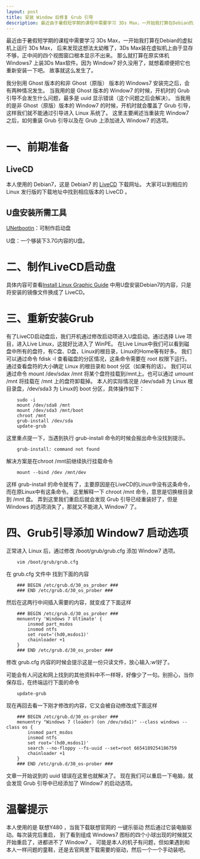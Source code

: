 ```yaml
---
layout: post
title: 安装 Window 后修复 Grub 引导
description: 最近由于暑假短学期的课程中需要学习 3Ds Max，一开始我打算在Debian的虚拟机上运行 3Ds Max，后来发现这想法太幼稚了，3Ds Max装在虚拟机上由于显存不够，正中间的四个视图窗口根本显示不出来。那么就打算在原实体机 Windows7 上装3Ds Max软件。因为 Window7 好久没用了，就想着顺便把它也重新安装一下吧。故事就这么发生了。
---
```


最近由于暑假短学期的课程中需要学习 3Ds Max，一开始我打算在Debian的虚拟机上运行 3Ds Max，
后来发现这想法太幼稚了，3Ds Max装在虚拟机上由于显存不够，正中间的四个视图窗口根本显示不出来。
那么就打算在原实体机 Windows7 上装3Ds Max软件。因为 Window7 好久没用了，就想着顺便把它也重新安装一下吧。
故事就这么发生了。

我分别用 Ghost 版本的和非 Ghost（原版） 版本的 Windows7 安装完之后，会有两种情况发生。
当我用的是 Ghost 版本的 Window7 的时候，开机时的 Grub 引导不会发生什么问题，最多是 uuid 显示错误（这个问题之后会解决）。
当我用的是非 Ghost（原版）版本的 Window7 的时候，开机时就会覆盖了 Grub 引导，这样我们就不能通过引导进入 Linux 系统了。
这里主要阐述当重装完 Window7 之后，如何重装 Grub 引导以及在 Grub 上添加进入 Window7 的选项。

# 一、前期准备
## LiveCD
本人使用的 Debian7，这是 Debian7 的 [LiveCD](http://cdimage.debian.org/debian-cd/current-live/amd64/iso-hybrid/) 下载网址。
大家可以到相应的 Linux 发行版的下载地址中找到相应版本的 LiveCD 。
## U盘安装所需工具
[UNetbootin](http://unetbootin.sourceforge.net/)：可制作启动盘

U盘：一个够装下3.7G内容的U盘。

# 二、制作LiveCD启动盘
具体内容可查看[Install Linux Graphic Guide](http://guidopaul.github.io/2014/04/02/Install-Linux-Graphic-Guide.html)
中用U盘安装Debian7的内容，只是将安装的镜像文件换成了 LiveCD。

# 三、重新安装Grub
有了LiveCD启动盘后，我们开机通过修改启动项进入U盘启动。通过选择 Live 项目，进入Live Linux，这就好比进入了 WinPE。
在Live Linux中我们可以看到磁盘中所有的盘符，有C盘、D盘，Linux的根目录，Linux的Home等有好多。
我们可以通过命令 fdisk -l 查看磁盘的分区情况，这条命令需要在 root 权限下运行。通过查看盘符的大小确定 Linux 的根目录和 boot 分区（如果有的话）。
我们可以通过命令 mount /dev/sdax /mnt 将某个盘符挂载到/mnt上。也可以通过 umount /mnt 将挂载在 /mnt 上的盘符卸载掉。
本人的实际情况是 /dev/sda8 为 Linux 根目录盘，/dev/sda3 为 Linux的 boot 分区，具体操作如下：
		
		sudo -i
		mount /dev/sda8 /mnt
		mount /dev/sda3 /mnt/boot
		chroot /mnt
		grub-install /dev/sda
		update-grub

这里重点提一下，当遇到执行 grub-install 命令的时候会报出命令没找到提示。

		grub-install: command not found

解决方案是在chroot /mnt前继续执行挂载命令

		mount --bind /dev /mnt/dev

这样 grub-install 的命令就有了，主要原因是在LiveCD的Linux中没有这条命令，而在原Linux中有这条命令。
这里解释一下 chroot /mnt 命令，意思是切换根目录到 /mnt 盘。
弄到这里我们重启后就会发现 Grub 引导已经重装好了，但是 Windows 的选项消失了，那就又不能进入 Window7 了。

# 四、Grub引导添加 Window7 启动选项
正常进入 Linux 后，通过修改 /boot/grub/grub.cfg 添加 Window7 选项。

		vim /boot/grub/grub.cfg
	
在 grub.cfg 文件中 找到下面的内容

		### BEGIN /etc/grub.d/30_os_prober ###
		### END /etc/grub.d/30_os_prober ###

然后在这两行中间插入需要的内容，就变成了下面这样

		### BEGIN /etc/grub.d/30_os_prober ###
		menuentry 'Windows 7 Ultimate' {
			insmod part_msdos
			insmod ntfs
			set root='(hd0,msdos1)'
			chainloader +1
		}
		### END /etc/grub.d/30_os_prober ###

修改 grub.cfg 内容的时候会提示这是一份只读文件，放心输入:w!好了。

可能会有人问这和网上找到的其他资料中不一样呀，好像少了一句。别担心，当你保存后，在终端运行下面的命令

		update-grub
	
现在再回去看一下刚才修改的内容，它又会被自动修改成下面这样

		### BEGIN /etc/grub.d/30_os-prober ###
		menuentry "Windows 7 (loader) (on /dev/sda1)" --class windows --class os {
			insmod part_msdos
			insmod ntfs
			set root='(hd0,msdos1)'
			search --no-floppy --fs-uuid --set=root 6654189254186759
			chainloader +1
		}
		### END /etc/grub.d/30_os-prober ###

文章一开始说到的 uuid 错误在这里也就解决了。
现在我们可以重启一下电脑，就会发现 Grub 引导中已经添加了 Window7 的启动选项。

# 温馨提示
本人使用的是 联想Y480 ，当我下载联想官网的 一键乐驱动 然后通过它装电脑驱动。每次装完后重启，
到了看到组成 Windows7 图标的四个小球出现的时候就又开始重启了，进都进不了 Window7 。
可能是本人的机子有问题，但如果遇到和本人一样问题的童鞋，还是去官网里下载需要的驱动，然后一个一个手动装吧。

